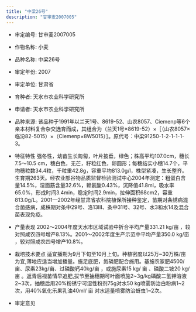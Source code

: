 ```yaml
---
title: "中梁26号"
description: "甘审麦2007005"
---
```

* 审定编号:  甘审麦2007005

*  作物名称:  小麦

*  品种名称:  中梁26号

*  审定年份:  2007

*  审定单位:  甘肃省

* 育种者:  天水市农业科学研究所

*  申请者:  天水市农业科学研究所

*  品种来源:  该品种于1991年以兰天1号、8619-52、山农8057、Ciemenp等6个亲本材料复合杂交选育而成，其组合为（兰天1号×8619-52）×［（山农8057×临汾82-5015）×（Ciemenp×8W5015）］。原代号：中梁91250-1-2-1-1-1-3。

*  特征特性
强冬性，幼苗生长匍匐，叶片披垂，绿色；株高平均107.0cm，穗长7.5～10.5 cm，穗白色，无芒，籽粒红色，卵圆形；每穗结实小穗14.7个，平均穗粒数34.4粒，千粒重42.8g，容重平均813.0g/l，株型紧凑，生长整齐。生育期263天。经农业部谷物品质监督检验测试中心2004年测定：粗蛋白含量14.5%，湿面筋含量32.6%，赖氨酸0.43%，沉降值41.8ml，吸水率65.0%，形成时间3.4min，稳定时间2.9min，拉伸面积68cm2，容重813.0g/L。2001—2002年经甘肃省农科院植保所接种鉴定，苗期对条锈病混合菌感病，成株期对条中29号、洛13Ⅲ、条中31号、32号、水3和水14及混合菌表现免疫。

*  产量表现
2002～2004年度天水市区域试验中折合平均产量331.21 kg/亩 ，较对照咸农四号增产8.13%。2001～2002年度生产示范中平均产量350.0 kg/亩 ，较对照咸农四号增产10.8%。

*  栽培技术要点
适宜播期为9月下旬至10月上旬。种植密度以25万~30万株/亩 为宜,薄地应适当增加播量。施足底肥，氮磷肥配合施用。基施农家肥4500/亩、尿素23kg/亩、过磷酸钙40kg/亩 ，或施尿素15 kg/ 亩 、磷酸二铵20 kg/ 亩 。返青后视苗情早追肥,拔节至抽穗期可叶面喷施2~3g/kg磷酸二氢钾溶液2~3次，抽穗后用20%粉锈宁可湿性粉剂75g对水50 kg喷雾防治白粉病1~2次，用40%氧化乐果乳油40ml/ 亩 对水适量喷雾防治蚜虫1~2次。

*  审定意见

